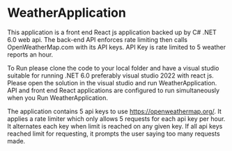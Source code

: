 # WeatherApplication

This application is a front end React js application backed up by C# .NET 6.0 web api. The back-end API enforces rate limiting then calls OpenWeatherMap.com with its API keys. API Key is rate limited to 5 weather reports an hour.

To Run please clone the code to your local folder and have a visual studio suitable for running .NET 6.0 preferably visual studio 2022 with react js.
Please open the solution in the visual studio and run WeatherApplication. API and front end React applications are configured to run simultaneously when you Run WeatherApplication.

The application contains 5 api keys to use https://openweathermap.org/. It applies a rate limiter which only allows 5 requests for each api key per hour. It alternates each key when limit is reached on any given key. If all api keys reached limit for requesting, it prompts the user saying too many requests made.
